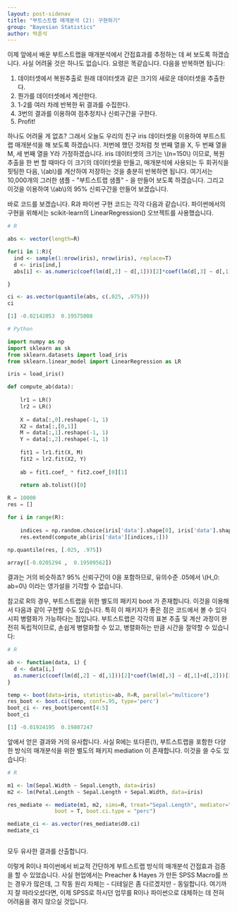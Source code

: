 ```yaml
---
layout: post-sidenav
title: "부트스트랩 매개분석 (2): 구현하기"
group: "Bayesian Statistics"
author: 박준석
---
```


이제 앞에서 배운 부트스트랩을 매개분석에서 간접효과를 추정하는 데 써 보도록 하겠습니다. 사실 어려울 것은 하나도 없습니다. 요령은 똑같습니다. 다음을 반복하면 됩니다:

1. 데이터셋에서 복원추출로 원래 데이터셋과 같은 크기의 새로운 데이터셋을 추출한다.
2. 뭔가를 데이터셋에서 계산한다.
3. 1-2를 여러 차례 반복한 뒤 결과를 수집한다.
4. 3번의 결과를 이용하여 점추정치나 신뢰구간을 구한다.
5. Profit!

하나도 어려울 게 없죠? 그래서 오늘도 우리의 친구 iris 데이터셋을 이용하여 부트스트랩 매개분석을 해 보도록 하겠습니다. 저번에 했던 것처럼 첫 번째 열을 X, 두 번째 열을 M, 세 번째 열을 Y라 가정하겠습니다. iris 데이터셋의 크기는 \\(n=150\\) 이므로, 복원추출을 한 번 할 때마다 이 크기의 데이터셋을 만들고, 매개분석에 사용되는 두 회귀식을 핏팅한 다음, \\(ab\\)를 계산하여 저장하는 것을 충분히 반복하면 됩니다. 여기서는 10,000개의 그러한 샘플 - "부트스트랩 샘플" - 을 만들어 보도록 하겠습니다. 그리고 이것을 이용하여 \\(ab\\)의 95% 신뢰구간을 만들어 보겠습니다.

바로 코드를 보겠습니다. R과 파이썬 구현 코드는 각각 다음과 같습니다. 파이썬에서의 구현을 위해서는 scikit-learn의 LinearRegression() 오브젝트를 사용했습니다.

```r
# R

abs <- vector(length=R)

for(i in 1:R){
  ind <- sample(1:nrow(iris), nrow(iris), replace=T)
  d <- iris[ind,]
  abs[i] <- as.numeric(coef(lm(d[,2] ~ d[,1]))[2]*coef(lm(d[,3] ~ d[,1]+d[,2]))[3])

}

ci <- as.vector(quantile(abs, c(.025, .975)))
ci
```
```r
[1] -0.02142053  0.19575008
```
```python
# Python

import numpy as np
import sklearn as sk
from sklearn.datasets import load_iris
from sklearn.linear_model import LinearRegression as LR

iris = load_iris()

def compute_ab(data):
    
    lr1 = LR()
    lr2 = LR()
    
    X = data[:,0].reshape(-1, 1)
    X2 = data[:,[0,1]]
    M = data[:,1].reshape(-1, 1)
    Y = data[:,2].reshape(-1, 1)
    
    fit1 = lr1.fit(X, M)
    fit2 = lr2.fit(X2, Y)
    
    ab = fit1.coef_ * fit2.coef_[0][1]
    
    return ab.tolist()[0]

R = 10000
res = []

for i in range(R):
    
    indices = np.random.choice(iris['data'].shape[0], iris['data'].shape[0], replace=True)
    res.extend(compute_ab(iris['data'][indices,:]))
    
np.quantile(res, [.025, .975])    
```
```python
array([-0.0205294 ,  0.19509562])
```

결과는 거의 비슷하죠? 95% 신뢰구간이 0을 포함하므로, 유의수준 .05에서 \\(H_0: ab=0\\) 이라는 영가설을 기각할 수 없습니다.

참고로 R의 경우, 부트스트랩을 위한 별도의 패키지 boot 가 존재합니다. 이것을 이용해서 다음과 같이 구현할 수도 있습니다. 특히 이 패키지가 좋은 점은 코드에서 볼 수 있다시피 병렬화가 가능하다는 점입니다. 부트스트랩은 각각의 표본 추출 및 계산 과정이 완전히 독립적이므로, 손쉽게 병렬화할 수 있고, 병렬화하는 만큼 시간을 절약할 수 있습니다:

```r
# R

ab <- function(data, i) {
  d <- data[i,]
  as.numeric(coef(lm(d[,2] ~ d[,1]))[2]*coef(lm(d[,3] ~ d[,1]+d[,2]))[3])
}

temp <- boot(data=iris, statistic=ab, R=R, parallel="multicore")
res_boot <- boot.ci(temp, conf=.95, type='perc')
boot_ci <- res_boot$percent[4:5]
boot_ci
```
```r
[1] -0.01924195  0.19807247
```

앞에서 얻은 결과와 거의 유사합니다. 사실 R에는 또다른(!), 부트스트랩을 포함한 다양한 방식의 매개분석을 위한 별도의 패키지 mediation 이 존재합니다. 이것을 쓸 수도 있습니다:

```r
# R

m1 <- lm(Sepal.Width ~ Sepal.Length, data=iris)
m2 <- lm(Petal.Length ~ Sepal.Length + Sepal.Width, data=iris)

res_mediate <- mediate(m1, m2, sims=R, treat="Sepal.Length", mediator="Sepal.Width",
               boot = T, boot.ci.type = "perc")

mediate_ci <- as.vector(res_mediate$d0.ci)
mediate_ci
```
```r

```

모두 유사한 결과를 산출합니다.

이렇게 R이나 파이썬에서 비교적 간단하게 부트스트랩 방식의 매개분석 간접효과 검증을 할 수 있었습니다. 사실 현업에서는 Preacher & Hayes 가 만든 SPSS Macro를 쓰는 경우가 많은데, 그 작동 원리 자체는 - 디테일은 좀 다르겠지만 - 동일합니다. 여기까지 잘 따라오셨다면, 이제 SPSS로 하시던 업무를 R이나 파이썬으로 대체하는 데 전혀 어려움을 겪지 않으실 것입니다.
